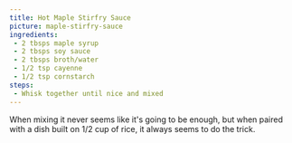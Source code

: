 ```yaml
---
title: Hot Maple Stirfry Sauce
picture: maple-stirfry-sauce
ingredients:
 - 2 tbsps maple syrup
 - 2 tbsps soy sauce
 - 2 tbsps broth/water
 - 1/2 tsp cayenne
 - 1/2 tsp cornstarch
steps:
 - Whisk together until nice and mixed
---
```


When mixing it never seems like it's going to be enough, but when paired with a dish built on 1/2 cup of rice, it always seems to do the trick.
